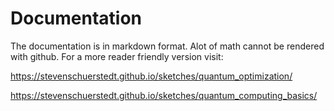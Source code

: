 # Documentation
The documentation is in markdown format. Alot of math cannot be rendered with github. 
For a more reader friendly version visit:

https://stevenschuerstedt.github.io/sketches/quantum_optimization/

https://stevenschuerstedt.github.io/sketches/quantum_computing_basics/
